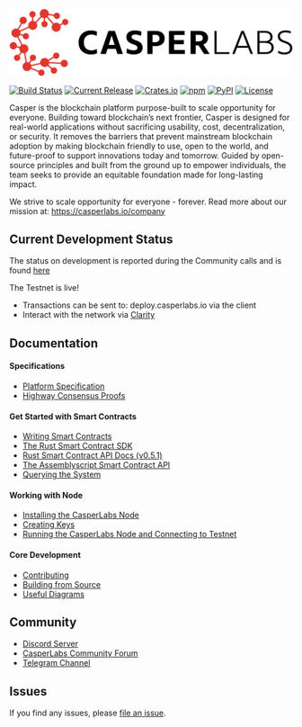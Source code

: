[![LOGO](CasperLabs_Logo_Horizontal_RGB.png)](https://casperlabs.io/)

[![Build Status](https://drone-auto.casperlabs.io/api/badges/CasperLabs/CasperLabs/status.svg?branch=dev)](http://drone-auto.casperlabs.io/CasperLabs/CasperLabs)
[![Current Release](https://img.shields.io/github/release-pre/CasperLabs/CasperLabs.svg?color=red)](https://github.com/CasperLabs/CasperLabs/releases)
[![Crates.io](https://img.shields.io/crates/v/casperlabs-contract)](https://crates.io/crates/casperlabs-contract)
[![npm](https://img.shields.io/npm/v/@casperlabs/contract?color=teal)](https://www.npmjs.com/package/@casperlabs/contract)
[![PyPI](https://img.shields.io/pypi/v/casperlabs-client?color=purple)](https://pypi.org/project/casperlabs-client)
[![License](https://img.shields.io/badge/license-COSL-blue.svg)](https://github.com/CasperLabs/CasperLabs/blob/master/LICENSE)

Casper is the blockchain platform purpose-built to scale opportunity for everyone. Building toward blockchain’s next frontier, Casper is designed for real-world applications without sacrificing usability, cost, decentralization, or security. It removes the barriers that prevent mainstream blockchain adoption by making blockchain friendly to use, open to the world, and future-proof to support innovations today and tomorrow. Guided by open-source principles and built from the ground up to empower individuals, the team seeks to provide an equitable foundation made for long-lasting impact. 

We strive to scale opportunity for everyone - forever. Read more about our mission at: https://casperlabs.io/company

## Current Development Status
The status on development is reported during the Community calls and is found [here](https://github.com/CasperLabs/Governance/wiki/Current-Status)

The Testnet is live!  
- Transactions can be sent to: deploy.casperlabs.io via the client
- Interact with the network via [Clarity](https://clarity.casperlabs.io)

## Documentation

#### Specifications
- [Platform Specification](https://techspec.casperlabs.io/en/latest/)
- [Highway Consensus Proofs](https://github.com/CasperLabs/highway/releases/latest)

#### Get Started with Smart Contracts
- [Writing Smart Contracts](https://docs.casperlabs.io/en/latest/dapp-dev-guide/index.html)
- [The Rust Smart Contract SDK](https://crates.io/crates/cargo-casperlabs)
- [Rust Smart Contract API Docs (v0.5.1)](https://docs.rs/casperlabs-contract/0.5.1/casperlabs_contract/contract_api/index.html)
- [The Assemblyscript Smart Contract API](https://www.npmjs.com/package/@casperlabs/contract)
- [Querying the System](docs/QUERYING.md)

#### Working with Node
- [Installing the CasperLabs Node](docs/INSTALL.md)
- [Creating Keys](docs/KEYS.md)
- [Running the CasperLabs Node and Connecting to Testnet](docs/NODE.md)

#### Core Development
- [Contributing](CONTRIBUTING.md)
- [Building from Source](docs/BUILD.md)
- [Useful Diagrams](docs/DIAGRAMS.md)

## Community

- [Discord Server](https://discord.gg/mpZ9AYD)
- [CasperLabs Community Forum](https://forums.casperlabs.io/)
- [Telegram Channel](https://t.me/CasperLabs)


## Issues

If you find any issues, please [file an issue](https://casperlabs.atlassian.net/servicedesk/customer/portal/3).
